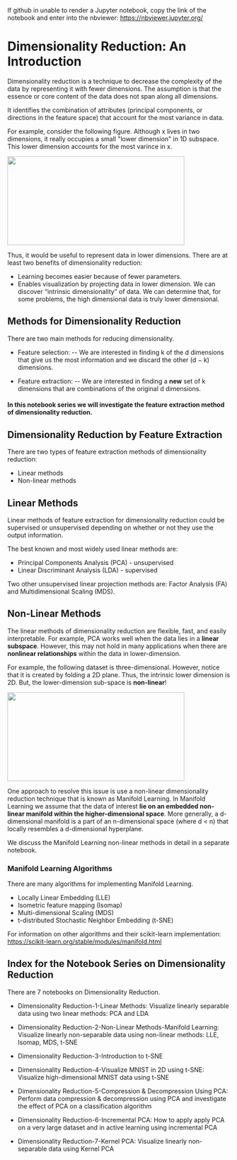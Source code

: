 If github in unable to render a Jupyter notebook, copy the link of the notebook and enter into the nbviewer: https://nbviewer.jupyter.org/

# Dimensionality Reduction: An Introduction

Dimensionality reduction is a technique to decrease the complexity of the data by representing it with fewer dimensions. The assumption is that the essence or core content of the data does not span along all dimensions.

It identifies the combination of attributes (principal components, or directions in the feature space) that account for the most variance in data.

For example, consider the following figure. Although x lives in two dimensions, it really occupies a small "lower dimension" in 1D subspace. This lower dimension accounts for the most varince in x.

<img src="https://cse.unl.edu/~hasan/Pics/DimensionalityReduction.png" width=400 height=200>

Thus, it would be useful to represent data in lower dimensions. There are at least two benefits of dimensionality reduction:
- Learning becomes easier because of fewer parameters.
- Enables visualization by projecting data in lower dimension. We can discover “intrinsic dimensionality” of data. We can determine that, for some problems, the high dimensional data is truly lower dimensional.




## Methods for Dimensionality Reduction 

There are two main methods for reducing dimensionality. 
- Feature selection:
        -- We are interested in finding k of the d dimensions that give us the most information and we discard the other (d − k) dimensions.

- Feature extraction: 
        -- We are interested in finding a **new** set of k dimensions that are combinations of the original d dimensions. 

#### In this notebook series we will investigate the feature extraction method of dimensionality reduction.



## Dimensionality Reduction by Feature Extraction

There are two types of feature extraction methods of dimensionality reduction:
- Linear methods
- Non-linear methods


## Linear Methods 

Linear methods of feature extraction for dimensionality reduction could be supervised or unsupervised depending on whether or not they use the output information. 

The best known and most widely used linear methods are:
- Principal Components Analysis (PCA) - unsupervised
- Linear Discriminant Analysis (LDA) - supervised

Two other unsupervised linear projection methods are: Factor Analysis (FA) and Multidimensional Scaling (MDS). 


## Non-Linear Methods 

The linear methods of dimensionality reduction are flexible, fast, and easily interpretable. For example, PCA works well when the data lies in a **linear subspace**. However, this may not hold in many applications when there are **nonlinear relationships** within the data in lower-dimension.

For example, the following dataset is three-dimensional. However, notice that it is created by folding a 2D plane. Thus, the intrinsic lower dimension is 2D. But, the lower-dimension sub-space is **non-linear**!

<img src="https://cse.unl.edu/~hasan/Pics/SwissRoll.png" width=400 height=200>

One approach to resolve this issue is use a non-linear dimensionality reduction technique that is known as Manifold Learning.
In Manifold Learning we assume that the data of interest **lie on an embedded non-linear manifold within the higher-dimensional space**. More generally, a d-dimensional manifold is a part of an n-dimensional space (where d < n) that locally resembles a d-dimensional hyperplane.


We discuss the Manifold Learning non-linear methods in detail in a separate notebook.


### Manifold Learning Algorithms

There are many algorithms for implementing Manifold Learning.

- Locally Linear Embedding (LLE)
- Isometric feature mapping (Isomap)
- Multi-dimensional Scaling (MDS)
- t-distributed Stochastic Neighbor Embedding (t-SNE)

For information on other algorithms and their scikit-learn implementation:
https://scikit-learn.org/stable/modules/manifold.html



## Index for the Notebook Series on Dimensionality Reduction

There are 7 notebooks on Dimensionality Reduction.

- Dimensionality Reduction-1-Linear Methods: Visualize linearly separable data using two linear methods: PCA and LDA

- Dimensionality Reduction-2-Non-Linear Methods-Manifold Learning: Visualize linearly non-separable data using non-linear methods: LLE, Isomap, MDS, t-SNE

- Dimensionality Reduction-3-Introduction to t-SNE

- Dimensionality Reduction-4-Visualize MNIST in 2D using t-SNE: Visualize high-dimensional MNIST data using t-SNE

- Dimensionality Reduction-5-Compression & Decompression Using PCA: Perform data compression & decompression using PCA and investigate the effect of PCA on a classification algorithm

- Dimensionality Reduction-6-Incremental PCA: How to apply apply PCA on a very large dataset and in active learning using incremental PCA

- Dimensionality Reduction-7-Kernel PCA: Visualize linearly non-separable data using Kernel PCA
